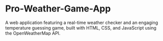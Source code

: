 # Pro-Weather-Game-App
A web application featuring a real-time weather checker and an engaging temperature guessing game, built with HTML, CSS, and JavaScript using the OpenWeatherMap API.
